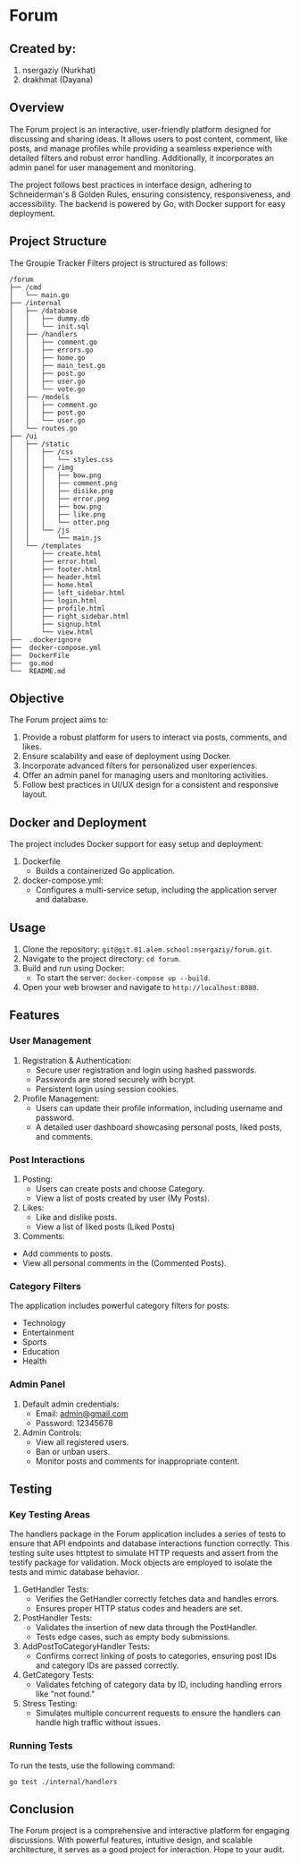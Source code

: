 # Forum

## Created by:
1. nsergaziy (Nurkhat)
2. drakhmat (Dayana)

## Overview
The Forum project is an interactive, user-friendly platform designed for discussing and sharing ideas. It allows users to post content, comment, like posts, and manage profiles while providing a seamless experience with detailed filters and robust error handling. Additionally, it incorporates an admin panel for user management and monitoring.

The project follows best practices in interface design, adhering to Schneiderman's 8 Golden Rules, ensuring consistency, responsiveness, and accessibility. The backend is powered by Go, with Docker support for easy deployment.


## Project Structure

The Groupie Tracker Filters project is structured as follows:

```
/forum
├── /cmd
│   └── main.go
├── /internal
│   ├── /database
│   │   ├── dummy.db
│   │   └── init.sql
│   ├── /handlers 
│   │   ├── comment.go
│   │   ├── errors.go
│   │   ├── home.go
│   │   ├── main_test.go
│   │   ├── post.go
│   │   ├── user.go
│   │   └── vote.go
│   ├── /models
│   │   ├── comment.go
│   │   ├── post.go
│   │   └── user.go
│   └── routes.go
├── /ui
│   ├── /static
│   │   ├── /css
│   │   │   └── styles.css
│   │   ├── /img
│   │   │   ├── bow.png
│   │   │   ├── comment.png
│   │   │   ├── disike.png
│   │   │   ├── error.png
│   │   │   ├── bow.png
│   │   │   ├── like.png
│   │   │   └── otter.png
│   │   └── /js
│   │       └── main.js
│   └── /templates
│       ├── create.html
│       ├── error.html
│       ├── footer.html
│       ├── header.html
│       ├── home.html
│       ├── left_sidebar.html
│       ├── login.html
│       ├── profile.html
│       ├── right_sidebar.html
│       ├── signup.html
│       └── view.html
├──  .dockerignore
├──  docker-compose.yml
├──  DockerFile
├──  go.mod
└──  README.md
```

## Objective

The Forum project aims to:
1. Provide a robust platform for users to interact via posts, comments, and likes. 
2. Ensure scalability and ease of deployment using Docker. 
3. Incorporate advanced filters for personalized user experiences. 
4. Offer an admin panel for managing users and monitoring activities. 
5. Follow best practices in UI/UX design for a consistent and responsive layout.

## Docker and Deployment
The project includes Docker support for easy setup and deployment:
1. Dockerfile
   - Builds a containerized Go application.
2. docker-compose.yml:
   - Configures a multi-service setup, including the application server and database.

## Usage
1. Clone the repository: `git@git.01.alem.school:nsergaziy/forum.git`.
2. Navigate to the project directory: `cd forum`.
3. Build and run using Docker:
    - To start the server: `docker-compose up --build`.
4. Open your web browser and navigate to `http://localhost:8080`.

## Features

### User Management
1. Registration & Authentication:
   - Secure user registration and login using hashed passwords.
   - Passwords are stored securely with bcrypt.
   - Persistent login using session cookies.
2. Profile Management:
   - Users can update their profile information, including username and password.
   - A detailed user dashboard showcasing personal posts, liked posts, and comments.
### Post Interactions
1. Posting:
   - Users can create posts and choose Category.
   - View a list of posts created by user (My Posts).
2. Likes:
   - Like and dislike posts.
   - View a list of liked posts (Liked Posts)
3. Comments:
- Add comments to posts.
- View all personal comments in the (Commented Posts).
### Category Filters
The application includes powerful category filters for posts:
- Technology
- Entertainment
- Sports
- Education
- Health
### Admin Panel
1. Default admin credentials:
   - Email: admin@gmail.com
   - Password: 12345678
2. Admin Controls:
   - View all registered users.
   - Ban or unban users.
   - Monitor posts and comments for inappropriate content.


## Testing

### Key Testing Areas
The handlers package in the Forum application includes a series of tests to ensure that API endpoints and database interactions function correctly. This testing suite uses httptest to simulate HTTP requests and assert from the testify package for validation. Mock objects are employed to isolate the tests and mimic database behavior.
1. GetHandler Tests:
   - Verifies the GetHandler correctly fetches data and handles errors.
   - Ensures proper HTTP status codes and headers are set.
2. PostHandler Tests:
   - Validates the insertion of new data through the PostHandler.
   - Tests edge cases, such as empty body submissions.
3. AddPostToCategoryHandler Tests:
   - Confirms correct linking of posts to categories, ensuring post IDs and category IDs are passed correctly.
4. GetCategory Tests:
   - Validates fetching of category data by ID, including handling errors like "not found."
5. Stress Testing:
   - Simulates multiple concurrent requests to ensure the handlers can handle high traffic without issues.

### Running Tests
To run the tests, use the following command:
```
go test ./internal/handlers
```

## Conclusion
The Forum project is a comprehensive and interactive platform for engaging discussions. With powerful features, intuitive design, and scalable architecture, it serves as a good project for interaction. Hope to your audit.